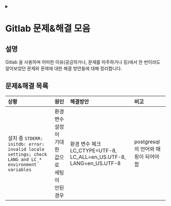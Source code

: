 <link rel="stylesheet" type="text/css" href="/css/header.css">
<link rel="stylesheet" type="text/css" href="/css/bootstrap/5.3.0-alpha1/bootstrap.css">
<div class="sticky-top bg-white pt-1 pb-2" id="header-div-max"></div>
<details id="display-none"><summary></summary>
  <script src="/js/header.js" defer="defer"></script>
  <script src="/js/table/numbering.js" defer="defer"></script>
  <script src="/js/bootstrap/5.3.0-alpha1/bootstrap.bundle.js" defer="defer"></script>
</details>

# Gitlab 문제&해결 모음

## 설명

Gitlab 을 사용하며 어떠한 이유(궁금하거나, 문제를 마주하거나 등)에서 한 번이라도 알아보았던 문제와 문제에 대한 해결 방안들에 대해 정리합니다.

## 문제&해결 목록

| 상황 | 원인 | 해결방안 | 비고 |
| :--- | :--- | :--- | :--- |
| 설치 중 `STDERR: initdb: error: invalid locale settings; check LANG and LC_* environment variables`  | 환경변수 설정이 기대한 값으로 세팅이 안된 경우 | 환경 변수 체크 LC_CTYPE=UTF-8, LC_ALL=en_US.UTF-8, LANG=en_US.UTF-8 | postgresql 의 언어와 매핑이 되어야함 |

